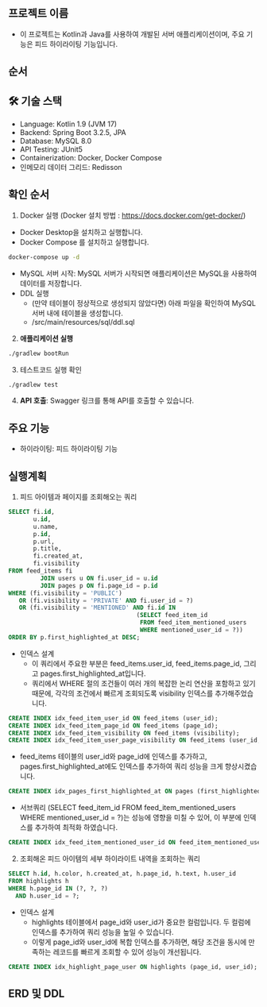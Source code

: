 ## 프로젝트 이름

- 이 프로젝트는 Kotlin과 Java를 사용하여 개발된 서버 애플리케이션이며, 주요 기능은 피드 하이라이팅 기능입니다.

## 순서

## 🛠 기술 스택

- Language: Kotlin 1.9 (JVM 17)
- Backend: Spring Boot 3.2.5, JPA
- Database: MySQL 8.0
- API Testing: JUnit5
- Containerization: Docker, Docker Compose
- 인메모리 데이터 그리드: Redisson

## 확인 순서

1. Docker 실행 (Docker 설치 방법 : https://docs.docker.com/get-docker/)

- Docker Desktop을 설치하고 실행합니다.
- Docker Compose 를 설치하고 실행합니다.

```bash
docker-compose up -d 
```

- MySQL 서버 시작: MySQL 서버가 시작되면 애플리케이션은 MySQL을 사용하여 데이터를 저장합니다.
- DDL 실행
    - (만약 테이블이 정상적으로 생성되지 않았다면) 아래 파일을 확인하여 MySQL 서버 내에 테이블을 생성합니다.
    - /src/main/resources/sql/ddl.sql


2. **애플리케이션 실행**

```bash
./gradlew bootRun
```

3. 테스트코드 실행 확인

```bash
./gradlew test
```

4. **API 호출**: Swagger 링크를 통해 API를 호출할 수 있습니다.

## 주요 기능

- 하이라이팅: 피드 하이라이팅 기능

## 실행계획

1. 피드 아이템과 페이지를 조회해오는 쿼리

```sql
SELECT fi.id,
       u.id,
       u.name,
       p.id,
       p.url,
       p.title,
       fi.created_at,
       fi.visibility
FROM feed_items fi
         JOIN users u ON fi.user_id = u.id
         JOIN pages p ON fi.page_id = p.id
WHERE (fi.visibility = 'PUBLIC')
   OR (fi.visibility = 'PRIVATE' AND fi.user_id = ?)
   OR (fi.visibility = 'MENTIONED' AND fi.id IN
                                    (SELECT feed_item_id
                                     FROM feed_item_mentioned_users
                                     WHERE mentioned_user_id = ?))
ORDER BY p.first_highlighted_at DESC;
```

- 인덱스 설계
  - 이 쿼리에서 주요한 부분은 feed_items.user_id, feed_items.page_id, 그리고 pages.first_highlighted_at입니다. 
  - 쿼리에서 WHERE 절의 조건들이 여러 개의 복잡한 논리 연산을 포함하고 있기 때문에, 각각의 조건에서 빠르게 조회되도록 visibility 인덱스를 추가해주었습니다.

```sql
CREATE INDEX idx_feed_item_user_id ON feed_items (user_id);
CREATE INDEX idx_feed_item_page_id ON feed_items (page_id);
CREATE INDEX idx_feed_item_visibility ON feed_items (visibility);
CREATE INDEX idx_feed_item_user_page_visibility ON feed_items (user_id, page_id, visibility);
```  

  - feed_items 테이블의 user_id와 page_id에 인덱스를 추가하고, pages.first_highlighted_at에도 인덱스를 추가하여 쿼리 성능을 크게 향상시켰습니다.

```sql
CREATE INDEX idx_pages_first_highlighted_at ON pages (first_highlighted_at);
```

  - 서브쿼리 (SELECT feed_item_id FROM feed_item_mentioned_users WHERE mentioned_user_id = ?)는 성능에 영향을 미칠 수 있어, 이 부분에 인덱스를 추가하여 최적화 하였습니다.

```sql
CREATE INDEX idx_feed_item_mentioned_user_id ON feed_item_mentioned_users (mentioned_user_id);
```

2. 조회해온 피드 아이템의 세부 하이라이트 내역을 조회하는 쿼리

```sql
SELECT h.id, h.color, h.created_at, h.page_id, h.text, h.user_id
FROM highlights h
WHERE h.page_id IN (?, ?, ?)
  AND h.user_id = ?;
```

- 인덱스 설계
  - highlights 테이블에서 page_id와 user_id가 중요한 컬럼입니다. 두 컬럼에 인덱스를 추가하여 쿼리 성능을 높일 수 있습니다.
  -  이렇게 page_id와 user_id에 복합 인덱스를 추가하면, 해당 조건을 동시에 만족하는 레코드를 빠르게 조회할 수 있어 성능이 개선됩니다.


```sql
CREATE INDEX idx_highlight_page_user ON highlights (page_id, user_id);
```


## ERD 및 DDL 